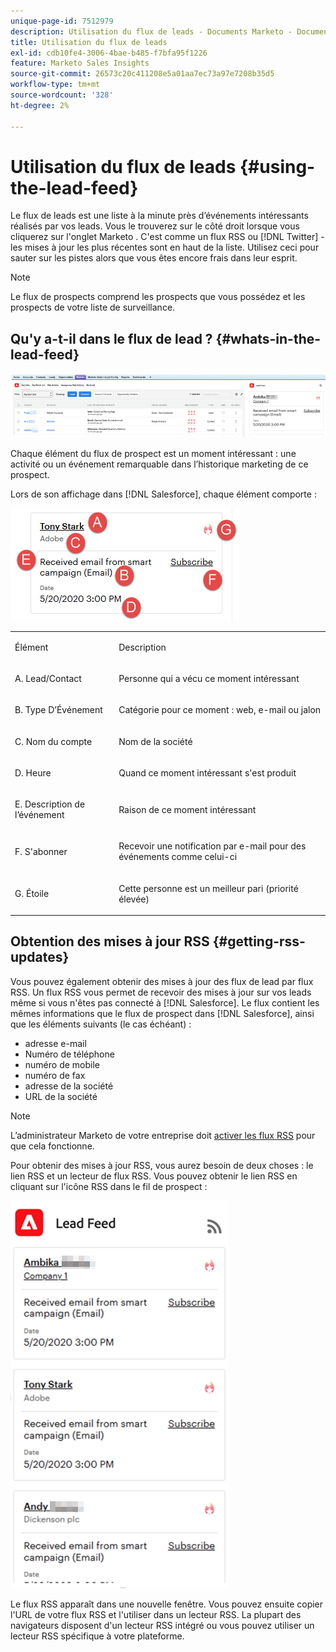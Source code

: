 ```yaml
---
unique-page-id: 7512979
description: Utilisation du flux de leads - Documents Marketo - Documentation du produit
title: Utilisation du flux de leads
exl-id: cdb10fe4-3006-4bae-b485-f7bfa95f1226
feature: Marketo Sales Insights
source-git-commit: 26573c20c411208e5a01aa7ec73a97e7208b35d5
workflow-type: tm+mt
source-wordcount: '328'
ht-degree: 2%

---
```


# Utilisation du flux de leads {#using-the-lead-feed}

Le flux de leads est une liste à la minute près d’événements intéressants réalisés par vos leads. Vous le trouverez sur le côté droit lorsque vous cliquerez sur l&#39;onglet Marketo . C&#39;est comme un flux RSS ou [!DNL Twitter] - les mises à jour les plus récentes sont en haut de la liste. Utilisez ceci pour sauter sur les pistes alors que vous êtes encore frais dans leur esprit.

>[!NOTE]
>
>Le flux de prospects comprend les prospects que vous possédez et les prospects de votre liste de surveillance.

## Qu&#39;y a-t-il dans le flux de lead ? {#whats-in-the-lead-feed}

![](assets/using-the-lead-feed-1.png)

Chaque élément du flux de prospect est un moment intéressant : une activité ou un événement remarquable dans l’historique marketing de ce prospect.

Lors de son affichage dans [!DNL Salesforce], chaque élément comporte :

![](assets/using-the-lead-feed-2.png)

<table>
 <colgroup>
  <col>
  <col>
 </colgroup>
 <tbody>
  <tr>
   <td><p>Élément</p></td>
   <td><p>Description</p></td>
  </tr>
  <tr>
   <td><p>A. Lead/Contact</p></td>
   <td><p>Personne qui a vécu ce moment intéressant</p></td>
  </tr>
  <tr>
   <td><p>B. Type D’Événement</p></td>
   <td><p>Catégorie pour ce moment : web, e-mail ou jalon</p></td>
  </tr>
  <tr>
   <td><p>C. Nom du compte</p></td>
   <td><p>Nom de la société</p></td>
  </tr>
  <tr>
   <td><p>D. Heure</p></td>
   <td><p>Quand ce moment intéressant s'est produit</p></td>
  </tr>
  <tr>
   <td><p>E. Description de l’événement</p></td>
   <td><p>Raison de ce moment intéressant</p></td>
  </tr>
  <tr>
   <td><p>F. S'abonner</p></td>
   <td><p>Recevoir une notification par e-mail pour des événements comme celui-ci</p></td>
  </tr>
  <tr>
   <td><p>G. Étoile</p></td>
   <td><p>Cette personne est un meilleur pari (priorité élevée)</p></td>
  </tr>
 </tbody>
</table>

## Obtention des mises à jour RSS {#getting-rss-updates}

Vous pouvez également obtenir des mises à jour des flux de lead par flux RSS.  Un flux RSS vous permet de recevoir des mises à jour sur vos leads même si vous n&#39;êtes pas connecté à [!DNL Salesforce]. Le flux contient les mêmes informations que le flux de prospect dans [!DNL Salesforce], ainsi que les éléments suivants (le cas échéant) :

* adresse e-mail
* Numéro de téléphone
* numéro de mobile
* numéro de fax
* adresse de la société
* URL de la société

>[!NOTE]
>
>L’administrateur Marketo de votre entreprise doit [activer les flux RSS](/help/marketo/product-docs/marketo-sales-insight/msi-for-salesforce/features/msi-configuration-tab/enable-rss-for-sales-insight.md) pour que cela fonctionne.

Pour obtenir des mises à jour RSS, vous aurez besoin de deux choses : le lien RSS et un lecteur de flux RSS. Vous pouvez obtenir le lien RSS en cliquant sur l&#39;icône RSS dans le fil de prospect :

![](assets/using-the-lead-feed-3.png)

Le flux RSS apparaît dans une nouvelle fenêtre. Vous pouvez ensuite copier l&#39;URL de votre flux RSS et l&#39;utiliser dans un lecteur RSS. La plupart des navigateurs disposent d&#39;un lecteur RSS intégré ou vous pouvez utiliser un lecteur RSS spécifique à votre plateforme.
